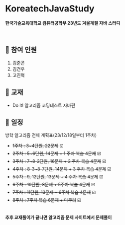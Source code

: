 # KoreatechJavaStudy
**한국기술교육대학교 컴퓨터공학부 23년도 겨울계절 자바 스터디**

<br/>

## 👥 참여 인원
1. 김준곤
2. 김건우
3. 고진혁

## 📙 교재
- Do it! 알고리즘 코딩테스트 자바편

## 📆 일정
방학 알고리즘 전체 계획표(23/12/18일부터 1주차)
- ~~1주차 : 3~4단원, 22문제~~ ☑️
- ~~2주차 : 5~6단원, 14문제 + 1 주차 복습 4문제~~ ☑️
- ~~3주차 : 7~8-2단원, 16문제 + 2 주차 복습 4문제~~ ☑️
- ~~4주차 : 8-3~8-7단원, 14문제 + 3 주차 복습 4문제~~ ☑️
- ~~5주차 : 9, 12단원, 13문제 + 4 주차 복습 4문제~~ ☑️
- ~~6주차 : 10단원, 8문제 + 5주차 복습 4문제~~ ☑️
- ~~7주차 : 11단원, 13문제 + 6주차 복습 4문제~~ ☑️
- ~~8주차 : 7주차 복습 6문제 + 마무리~~ ☑️
  
<br/>**추후 교재풀이가 끝나면 알고리즘 문제 사이트에서 문제풀이**
